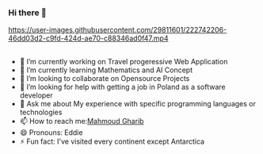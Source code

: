 ### Hi there 👋
https://user-images.githubusercontent.com/29811601/222742206-46dd03d2-c9fd-424d-ae70-c88346ad0f47.mp4

<div style="margin-top: 20px; margin-bottom: 20px;">

## 
- 🔭 I’m currently working on Travel progeressive Web Application
- 🌱 I’m currently learning Mathematics and AI Concept
- 👯 I’m looking to collaborate on Opensource Projects 
- 🤔 I’m looking for help with getting a job in Poland as a software developer
- 💬 Ask me about My experience with specific programming languages or technologies
- 📫 How to reach me:[Mahmoud Gharib](https://github.com/Gharib84)
- 😄 Pronouns: Eddie
- ⚡ Fun fact: I've visited every continent except Antarctica

</div>
<!--
**Gharib84/Gharib84** is a ✨ _special_ ✨ repository because its `README.md` (this file) appears on your GitHub profile.

Here are some ideas to get you started:

- 🔭 I’m currently working on ...
- 🌱 I’m currently learning ...
- 👯 I’m looking to collaborate on ...
- 🤔 I’m looking for help with ...
- 💬 Ask me about ...
- 📫 How to reach me: ...
- 😄 Pronouns: ...
- ⚡ Fun fact: ...



-->

